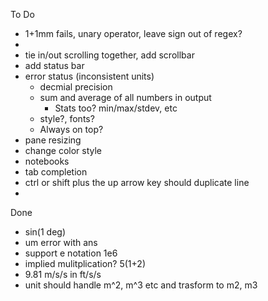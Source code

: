 To Do
- 1+1mm fails, unary operator, leave sign out of regex?
- 
- tie in/out scrolling together, add scrollbar
- add status bar
- error status (inconsistent units)
  - decmial precision
  - sum and average of all numbers in output
    - Stats too? min/max/stdev, etc
  - style?, fonts?
  - Always on top?
- pane resizing
- change color style
- notebooks
- tab completion
- ctrl or shift plus the up arrow key should duplicate line
- 

Done
- sin(1 deg)
- um error with ans
- support e notation 1e6
- implied mulitplication? 5(1+2)
- 9.81 m/s/s in ft/s/s
- unit should handle m^2, m^3 etc and trasform to m2, m3